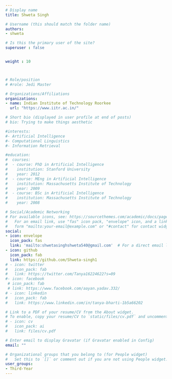 ```yaml
---
# Display name
title: Shweta Singh

# Username (this should match the folder name)
authors:
- shweta

# Is this the primary user of the site?
superuser : false


weight : 10



# Role/position
# #role: Jedi Master

# Organizations/Affiliations
organizations:
- name: Indian Institute of Technology Roorkee
  url: "https://www.iitr.ac.in/"

# Short bio (displayed in user profile at end of posts)
# bio: Trying to make things aesthetic

#interests:
#- Artificial Intelligence
#- Computational Linguistics
#- Information Retrieval

#education:
#  courses:
#  - course: PhD in Artificial Intelligence
#    institution: Stanford University
#    year: 2012
#  - course: MEng in Artificial Intelligence
#    institution: Massachusetts Institute of Technology
#    year: 2009
#  - course: BSc in Artificial Intelligence
#    institution: Massachusetts Institute of Technology
#    year: 2008

# Social/Academic Networking
# For available icons, see: https://sourcethemes.com/academic/docs/page-builder/#icons
#   For an email link, use "fas" icon pack, "envelope" icon, and a link in the
#   form "mailto:your-email@example.com" or "#contact" for contact widget.
social:
- icon: envelope
  icon_pack: fas
  link: 'mailto:shwetasinghshweta540@gmail.com'  # For a direct email link, use "mailto:test@example.org".
- icon: github
  icon_pack: fab
  link: https://github.com/Shweta-singh1
# - icon: twitter
#   icon_pack: fab
#   link: https://twitter.com/Tanya16224622?s=09
#- icon: facebook
 # icon_pack: fab
 # link: https://www.facebook.com/aayan.yadav.332/
# - icon: linkedin
#   icon_pack: fab
#   link: https://www.linkedin.com/in/tanya-bharti-1b5a66202

# Link to a PDF of your resume/CV from the About widget.
# To enable, copy your resume/CV to `static/files/cv.pdf` and uncomment the lines below.
# - icon: cv
#   icon_pack: ai
#   link: files/cv.pdf

# Enter email to display Gravatar (if Gravatar enabled in Config)
email: ""

# Organizational groups that you belong to (for People widget)
#   Set this to `[]` or comment out if you are not using People widget.
user_groups:
- Third-Year
---
```

<!-- 
Otaku, interested in learning new stuff about anything and everything. Loves anime and good music more than anything. Current interests involve Computer Vision, Robotics, Finance and business management. Wants to open something of his own somewhere along the road.

Visit my webpage : https://ayushtues.github.io/ -->
